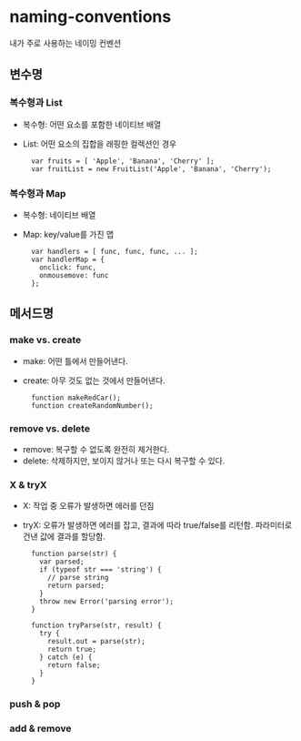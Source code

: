 naming-conventions
==================

내가 주로 사용하는 네이밍 컨벤션


## 변수명

### 복수형과 List
- 복수형: 어떤 요소를 포함한 네이티브 배열
- List: 어떤 요소의 집합을 래핑한 컬렉션인 경우

        var fruits = [ 'Apple', 'Banana', 'Cherry' ];
        var fruitList = new FruitList('Apple', 'Banana', 'Cherry');


### 복수형과 Map
- 복수형: 네이티브 배열
- Map: key/value를 가진 맵

        var handlers = [ func, func, func, ... ];
        var handlerMap = {
          onclick: func,
          onmousemove: func
        };



## 메서드명

### make vs. create
- make: 어떤 틀에서 만들어낸다.
- create: 아무 것도 없는 것에서 만들어낸다.

        function makeRedCar();
        function createRandomNumber();


### remove vs. delete
- remove: 복구할 수 없도록 완전히 제거한다.
- delete: 삭제하지만, 보이지 않거나 또는 다시 복구할 수 있다.


### X & tryX
- X: 작업 중 오류가 발생하면 에러를 던짐
- tryX: 오류가 발생하면 에러를 잡고, 결과에 따라 true/false를 리턴함. 파라미터로 건낸 값에 결과를 할당함.

        function parse(str) {
          var parsed;
          if (typeof str === 'string') {
            // parse string
            return parsed;
          }
          throw new Error('parsing error');
        }

        function tryParse(str, result) {
          try {
            result.out = parse(str);
            return true;
          } catch (e) {
            return false;
          }
        }


### push & pop
### add & remove

